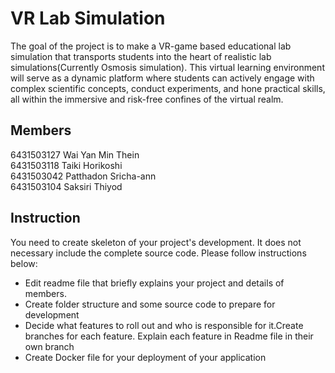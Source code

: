 #  VR Lab Simulation
The goal of the project is to make a VR-game based educational lab simulation that transports students into the heart of realistic lab simulations(Currently Osmosis simulation). This virtual learning environment will serve as a dynamic platform where students can actively engage with complex scientific concepts, conduct experiments, and hone practical skills, all within the immersive and risk-free confines of the virtual realm.

## Members
6431503127 Wai Yan Min Thein \
6431503118 Taiki Horikoshi \
6431503042 Patthadon Sricha-ann \
6431503104 Saksiri Thiyod

## Instruction
You need to create skeleton of your project's development. It does not necessary include the complete source code. Please follow instructions below:
- Edit readme file that briefly explains your project and details of members.​ 
- Create folder structure and some source code to prepare for development
- Decide what features to roll out and who is responsible for it.​ Create branches for each feature. Explain each feature in Readme file in their own branch​ 
- Create Docker file for your deployment of your application 
